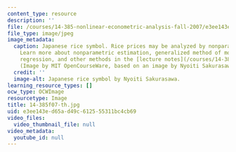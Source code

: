 ```yaml
---
content_type: resource
description: ''
file: /courses/14-385-nonlinear-econometric-analysis-fall-2007/e3ee143ed65ad49c612555311bc4cb69_14-385f07-th.jpg
file_type: image/jpeg
image_metadata:
  caption: Japanese rice symbol. Rice prices may be analyzed by nonparametric estimation.
    Learn more about nonparametric estimation, generalized method of moments, quantile
    regression, and other methods in the [lecture notes](/courses/14-385-nonlinear-econometric-analysis-fall-2007/pages/lecture-notes).
    (Image by MIT OpenCourseWare, based on an image by Nyoiti Sakurasawa.)
  credit: ''
  image-alt: Japanese rice symbol by Nyoiti Sakurasawa.
learning_resource_types: []
ocw_type: OCWImage
resourcetype: Image
title: 14-385f07-th.jpg
uid: e3ee143e-d65a-d49c-6125-55311bc4cb69
video_files:
  video_thumbnail_file: null
video_metadata:
  youtube_id: null
---
```

